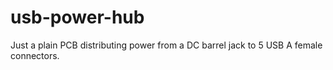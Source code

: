 # usb-power-hub
Just a plain PCB distributing power from a DC barrel jack to 5 USB A female connectors.
